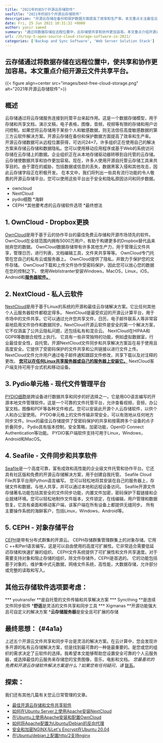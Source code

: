 ```yaml
---
title: "2021年的前5个开源云存储软件" 
seoTitle: "2021年的前5个开源云存储软件" 
description: "开源云存储在备份和保护数据方面提高了效率和生产率。本文重点关注最佳云存储应用程序" 
date: Fri, 25 Jun 2021 10:31:32 +0000
author: yasir saeed
summary: "通过将数据存储在远程位置中，云存储使共享和协作更加容易。本文重点介绍开源云文件共享平台。" 
url: /zh/top-5-open-source-cloud-storage-software-in-2021/
categories: ['Backup and Sync Software', 'Web Server Solution Stack']
---
```


## 云存储通过将数据存储在远程位置中，使共享和协作更加容易。本文重点介绍开源云文件共享平台。

{{< figure align=center src="images/best-free-cloud-storage.png" alt="2021年开源云存储软件">}}


## **概述**
云存储通过将云存储服务连接到托管平台来起作用。这是一个数据存储模型，用于存储和共享文档，演示文稿，电子表格，图像，音频，视频等有限的存储和用户访问控制。如果您将云存储用于某些个人和敏感数据，则无法信任高度敏感数据的第三方云软件解决方案。开源云存储在备份和保护数据方面提高了效率和生产率。
开源云存储数据可从远程位置获得，可访问24×7。许多组织正在使用自己的解决方案来存储云存储和数据隐私。您可以使用移动应用程序或基于Web的系统访问存储在云存储上的数据。企业组织正在从本地存储驱动器转移到自托管的云存储。云存储使数据共享和协作更加容易。现在，许多人使用开源自托管云存储工具来共享目的。由于潜在的威胁，包括数据或信息的丢失，数据黑客入侵和其他攻击，因此云存储字段正在积极开发。
在本文中，我们将列出一些具有流行功能的令人敬畏的开源云存储平台。您可以使用这些平台出于安全和隐私原因访问和同步数据。
  * owncloud
  * NextCloud
  * pydio细胞
  *海鲜
  * CEPH
  *其他要考虑的云存储软件选项
  *最终想法

## 1. OwnCloud  -  Dropbox更换
[OwnCloud][1]是用于基于云的协作平台的最佳免费云存储和开源市场领先的软件。 OwnCloud在全球范围内拥有5000万用户，有助于构建更多的Dropbox替代品来抛弃您的数据。 OwnCloud数据存储带有许多其他生产力，用于管理云文件共享，管理日历，进行列表，文档编辑工具，文件夹共享等等。 OwnCloud专门托管在您自己的私有云或服务器上。 OwnCloud提供了隐私，并致力于保护您的文件存储。 OwnCloud下载和上传文件协作受密码保护，因此您可以放心您的数据在您的控制之下。
使用Weblistranter安装Windows，MacOS，Linux，iOS，Android和[**服务器软件。**][2]

## 2. NextCloud  - 私人云软件
[NextCloud][3]是用于基于Linux的系统的开源和最佳云存储解决方案。它比任何其他个人云服务器软件都稳定得多。 NextCloud是最受欢迎的开源云计算平台，用于市场中的文件共享。它可以通过允许您共享文件，日历，电子邮件联系人等非常容易地启用文件协作和数据同步。NextCloud开源云软件是安全的第一个解决方案，它不仅涵盖了公共云隐私问题，还包括私有和混合云。 NextCloud在HIPAA和GDPR等数据合规性上执行。
它具有一些非常独特的功能，例如虚拟数据室，行业最佳安全性，自托管。开源NextCloud文件同步和共享解决方案旨在易于使用且高度安全。它提供了受密码保护的文件共享和公共链接以进行文件上传。 NextCloud文件允许用户通过电子邮件通知跟踪文件修改，共享下载以及对注释的更改。 [**您可以在任何Linux共享服务器或自己的服务器上安装它。**][4]
NextCloud客户端支持可用于台式机和移动设备。

## 3. Pydio单元格 - 现代文件管理平台
[PYDIO细胞][5]是跨设备进行数据共享和同步的好选择之一。它是用GO语言编写的开源本地文件管理软件。这是一个可靠的文件托管平台，允许查看视频，音频，办公室文档，图像和PDF等各种文件格式。您可以安装此开源个人云存储软件，以供个人和办公室使用。 PYDO单元格上的文件传输非常安全，可以有效地从任何地方同步文件。linux的最佳云存储提供了受密码保护的共享和按需跨多个设备的点子折叠同步。 Pydio具有版本控制，安全策略，加密功能，OpenID Connect Authentication等功能。
PYDIO客户端软件支持可用于Linux，Windows，Android和MacOS。

## 4. Seafile  - 文件同步和共享软件
[Seafile][6]是一个高度可靠，富有成效和高性能的企业级文件托管和协作平台。它还具有社区版和免费的开源云存储解决方案，用于创建自我托管。 Seafile Cloud File共享平台用Python语言编写。
您可以轻松地将其安装在自己的服务器上，存储文件和数据，与他人共享，并可以通过本地和远程设备访问。 Seafile开源文件存储著名功能包括其安全的文件同步功能，内置文件加密，密码保护下载链接和企业就绪环境。您可以轻松地制作文件版本，文件锁定，在线编辑，用户管理和数据恢复。它具有桌面和移动客户端，该客户端在所有设备上都提供无缝同步。
所有主要操作系统的海鲜客户，包括Linux，Windows，Android等。

## 5. CEPH  - 对象存储平台
[CEPH][7]是带有分布式群集的开源云。 CEPH存储群集管理群集上的对象存储。它用C ++和Perl语言编写。这是可以自由使用的高度可扩展性。它非常适合需要低延迟存储和快速扩展的组织。 CEPH文件系统提供了可扩展性和文件共享速度。对于需要支持对象和阻止存储的组织，除文件存储外，CEPH是首选的。
它的功能包括基于对象的，维护集中式元数据，网络文件系统，高性能，大数据存储，允许部分或完整的读取和写入。

## 其他云存储软件选项要考虑：
  *** youtransfer **是自托管的文件传输和共享解决方案
  *** Syncthing **是连续文件同步软件
  ***舒适**是灵活的文件共享和同步工具
  *** Xigmanas **开源功能强大且可自定义的解决方案
  ***云存储服务器**是安全且可扩展的存储

## ****最终思想**：** {#4a1a}
上述五个开源云文件共享和同步平台是灵活的解决方案。在云计算中，您会发现许多开源的私有云存储解决方案，但是找到最可靠的一种是最重要的。是您或您的组织的需求决定了云软件的选择。我希望本文能够帮助您设置安全可靠的个人云服务器，或选择最佳的云服务来存储您的宝贵图像，音乐，电影和文档。
_您最喜欢的免费和开源云存储软件解决方案是什么？如果您有任何疑问，请_ [联系][8]。

## 探索：
我们还有其他几篇有关您云日常管理的文章。
  * [最佳开源云存储和文件共享软件][9]
  * [如何在Ubuntu Server上使用Apache安装NextCloud][4]
  * [在Ubuntu上使用Apache安装和配置OwnCloud][2]
  * [如何将Apache配置为Ubuntu/Debian的反向代理][10]
  * [安全和加密NGINX与Let's Encrypt在Ubuntu 20.04][11]
  * [在Ubuntu/debian上配置http/2支持nginx][12]

  
[1]: https://owncloud.com/
[2]: https://blog.containerize.com/backup-and-sync-software/how-to-install-and-configure-owncloud-with-apache-on-ubuntu/
[3]: https://nextcloud.com/
[4]: https://blog.containerize.com/backup-and-sync-software/how-to-install-nextcloud-with-apache-on-ubuntu-server/
[5]: https://pydio.com/
[6]: https://www.seafile.com/
[7]: https://ceph.io/en/
[8]: mailto:yasir.saeed@aspose.com
[9]: https://products.containerize.com/backup-and-sync/
[10]: https://blog.containerize.com/web-server-solution-stack/how-to-configure-apache-as-a-reverse-proxy-for-ubuntudebian/
[11]: https://blog.containerize.com/web-server-solution-stack/how-to-secure-nginx-with-letsencrypt-on-ubuntu-20-04/
[12]: https://blog.containerize.com/web-server-solution-stack/how-to-configure-http2-support-in-nginx-on-ubuntudebian/
